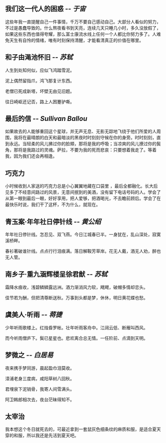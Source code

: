 ## 我们这一代人的困惑  <i>-- 于宙</i>
这些年我一直提醒自己一件事情，千万不要自己感动自己。大部分人看似的努力，不过是愚蠢导致的。什么熬夜看书到天亮，连续几天只睡几小时，多久没放假了，如果这些东西也值得夸耀，那么富士康流水线上任何一个人都比你努力多了。人难免天生有自怜的情绪，唯有时刻保持清醒，才能看清真正的价值在哪里。

## 和子由渑池怀旧  <i>-- 苏轼</i>
人生到处知何似，应似飞鸿踏雪泥。

泥上偶然留指爪，鸿飞那复计东西。

老僧已死成新塔，坏壁无由见旧题。

往日崎岖还记否，路上人困蹇驴嘶。


## 最后的信 <i>-- Sullivan Ballou</i>
如果故去的人能够重回这个星球，并无声无息、无影无踪地飞绕于他们所爱的人周围，我将在最晴朗的白天和最暗淡的黑夜时时刻刻守候在你的身旁。时时刻刻，直到永远。当轻柔的风儿拂过你的脸頬，那将是我的呼吸；当凉爽的风儿撩过你的鬓角，那将是我路过的灵魂。萨拉，不要为我的死而悲哀：只要想着我走了。等着我，因为我们还会再相逢。

## 巧克力
小时候收到人家送的巧克力总是小心翼翼地藏在口袋里 ，最后全都融化。长大后见多了不经意间路过的风景，无意间抿到的美酒，没有留下电话号码的人。学会了从第一眼到最后一眼，好好享用，把人爱够，把酒喝光，不去瞻前顾后。学会了在最快乐时说，我们干了这杯，不为什么，就现在。

## 青玉案·年年社日停针线 <i>-- 黄公绍</i>
年年社日停针线。怎忍见、双飞燕。今日江城春已半。一身犹在，乱山深处，寂寞溪桥畔。

春衫著破谁针线。点点行行泪痕满。落日解鞍芳草岸。花无人戴，酒无人劝，醉也无人管。


## 南乡子·重九涵辉楼呈徐君猷 <i>-- 苏轼</i>
霜降水痕收，浅碧鳞鳞露远洲。酒力渐消风力软，飕飕，破帽多情却恋头。

佳节若为酬，但把清尊断送秋。万事到头都是梦，休休，明日黄花蝶也愁。

## 虞美人·听雨 <i>-- 蒋捷</i>
少年听雨歌楼上。红烛昏罗帐。壮年听雨客舟中。江阔云低、断雁叫西风。

而今听雨僧庐下。鬓已星星也。悲欢离合总无情。一任阶前、点滴到天明。


## 梦微之 <i>-- 白居易</i>
夜来携手梦同游，晨起盈巾泪莫收。

漳浦老身三度病，咸阳草树八回秋。

君埋泉下泥销骨，我寄人间雪满头。

阿卫韩郎相次去，夜台茫昧得知不。


## 太宰治
我本想这个冬日就死去的，可最近拿到一套鼠灰色细条纹的麻质和服，是适合夏天穿的和服，所以我还是先活到夏天吧。
